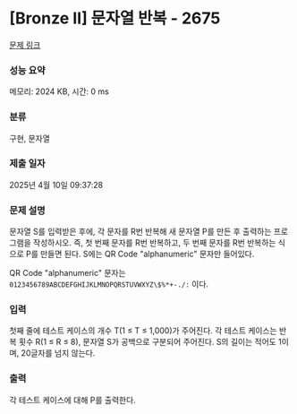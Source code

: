 # [Bronze II] 문자열 반복 - 2675 

[문제 링크](https://www.acmicpc.net/problem/2675) 

### 성능 요약

메모리: 2024 KB, 시간: 0 ms

### 분류

구현, 문자열

### 제출 일자

2025년 4월 10일 09:37:28

### 문제 설명

<p>문자열 S를 입력받은 후에, 각 문자를 R번 반복해 새 문자열 P를 만든 후 출력하는 프로그램을 작성하시오. 즉, 첫 번째 문자를 R번 반복하고, 두 번째 문자를 R번 반복하는 식으로 P를 만들면 된다. S에는 QR Code "alphanumeric" 문자만 들어있다.</p>

<p>QR Code "alphanumeric" 문자는 <code>0123456789ABCDEFGHIJKLMNOPQRSTUVWXYZ\$%*+-./:</code> 이다.</p>

### 입력 

 <p>첫째 줄에 테스트 케이스의 개수 T(1 ≤ T ≤ 1,000)가 주어진다. 각 테스트 케이스는 반복 횟수 R(1 ≤ R ≤ 8), 문자열 S가 공백으로 구분되어 주어진다. S의 길이는 적어도 1이며, 20글자를 넘지 않는다. </p>

### 출력 

 <p>각 테스트 케이스에 대해 P를 출력한다.</p>

